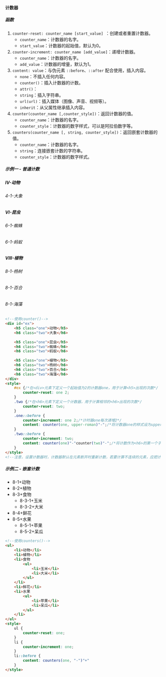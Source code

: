 #### 计数器

##### 函数

1. `counter-reset: counter_name [start_value] `：创建或者重置计数器。
   - `counter_name`：计数器的名字。
   - `start_value`：计数器的起始值，默认为0。
2. `counter-increment: counter_name [add_value]`：递增计数器。
   - `counter_name`：计数器的名字。
   - `add_value`：计数器的增量，默认为1。
3. `content: value`：与伪元素 `::before`、`::after` 配合使用，插入内容。
   - `none`：不插入任何内容。
   - `counter()`：插入计数器的计数。
   - `attr()`：
   - `string`：插入字符串。
   - `url(url)`：插入媒体（图像、声音、视频等）。
   - `inherit`：从父属性继承插入内容。
4. `counter(counter_name [,counter_style])`：返回计数器的值。
   - `counter_name`：计数器的名字。
   - `counter_style`：计数器的数字样式，可以是阿拉伯数字等。
5. `counters(counter_name [, string, counter_style])`：返回嵌套计数器的值。
   - `counter_name`：计数器的名字。
   - `string`：连接嵌套计数的字符串。
   - `counter_style`：计数器的数字样式。

##### 示例一 - 普通计数

<div id="ex">
	<h5 class="one">动物</h5>
	<h6 class="two">大象</h6>
	<h5 class="one">昆虫</h5>
	<h6 class="two">蜘蛛</h6>
	<h6 class="two">蚂蚁</h6>
	<h5 class="one">植物</h5>
	<h6 class="two">杨树</h6>
	<h6 class="two">百合</h6>
    <h6 class="two">海藻</h6>
</div>
<style>
    #ex {
        counter-reset: one 2;
	}
	.two {
	    counter-reset: two;
	}
	.one::before {
	    counter-increment: one 2;
		content: counter(one, upper-roman)"-";
	}
	.two::before {
	    counter-increment: two;
		content: counter(one)"-"counter(two)"-";
	}
</style>

```html
<!--使用counter()-->
<div id="ex">
	<h5 class="one">动物</h5>
	<h6 class="two">大象</h6>
			
	<h5 class="one">昆虫</h5>
	<h6 class="two">蜘蛛</h6>
	<h6 class="two">蚂蚁</h6>
			
	<h5 class="one">植物</h5>
	<h6 class="two">杨树</h6>
	<h6 class="two">百合</h6>
    <h6 class="two">海藻</h6>
</div>
<style>
    #ex {/*在<div>元素下定义一个起始值为2的计数器one，用于计算<h5>出现的次数*/
        counter-reset: one 2;
	}
	.two {/*在<h6>元素下定义一个计数器，用于计算相邻的<h6>出现的次数*/
	    counter-reset: two;
	}
	.one::before {
	    counter-increment: one 2;/*计时器one每次递增2*/
		content: counter(one, upper-roman)"-";/*将计数器one的样式设为upper-roman样式，并加入到<h5>中*/
	}
	.two::before {
	    counter-increment: two;
		content: counter(one)"-"counter(two)"-";/*将计数作为<h6>的第一个子元素加入*/
	}
</style>
<!--注意，设置计数器时，计数器默认在元素断开时重新计数，若要计算不连续的元素，应把计数器放在它的父元素上。如示例中计算<h5>时计数器是放在父元素<div>上的。-->
```

##### 示例二 - 嵌套计数

<div id="ex1">
    <ul>
        <li>动物</li>
        <li>植物</li>
        <li>食物
            <ul>
                <li>玉米</li>
                <li>大米</li>
            </ul>
        </li>
        <li>鲜花</li>
        <li>水果
            <ul>
                <li>苹果</li>
                <li>呆瓜</li>
            </ul>
        </li>
    </ul>
</div>
<style>
    #ex1 ul {
        counter-reset: one;
    }
    #ex1 li {
        counter-increment: one;
    }
    #ex1 li::before{
	    content: counters(one, "-")"+"
	}
</style>

```html
<!--使用counters()-->
<ul>
    <li>动物</li>
    <li>植物</li>
    <li>食物
        <ul>
            <li>玉米</li>
            <li>大米</li>
        </ul>
    </li>
    <li>鲜花</li>
    <li>水果
        <ul>
            <li>苹果</li>
            <li>呆瓜</li>
        </ul>
    </li>
</ul>
<style>
    ul {
        counter-reset: one;
    }
    li {
        counter-increment: one;
    }
    li::before {
        content: counters(one, "-")"+"
    }
</style>
```

